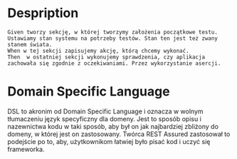# Despription
    Given tworzy sekcję, w której tworzymy założenia początkowe testu. Ustawiamy stan systemu na potrzeby testów. Stan ten jest też zwany stanem świata.
    When w tej sekcji zapisujemy akcję, którą chcemy wykonać.
    Then  w ostatniej sekcji wykonujemy sprawdzenia, czy aplikacja zachowała się zgodnie z oczekiwaniami. Przez wykorzystanie asercji.
# Domain Specific Language
DSL to akronim od Domain Specific Language i oznacza w wolnym tłumaczeniu język specyficzny dla domeny. Jest to sposób opisu i nazewnictwa kodu w taki sposób, aby był on jak najbardziej zbliżony do domeny, w której jest on zastosowany. Twórca REST Assured zastosował to podejście po to, aby, użytkownikom łatwiej było pisać kod i uczyć się frameworka.